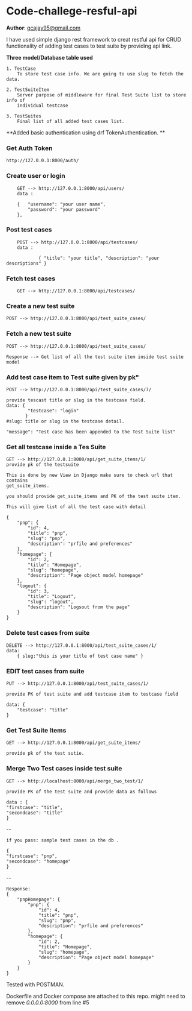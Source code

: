 # Code-challege-resful-api
__Author__: gcajay95@gmail.com

I have used simple django rest framework to creat restful api for CRUD functionality of adding 
test cases to test suite by providing api link. 

**Three model/Database table used**
    
    1. TestCase
        To store test case info. We are going to use slug to fetch the data.
    
    2. TestSuiteItem
        Server purpose of middleware for final Test Suite list to store info of
        individual testcase

    3. TestSuites
        Final list of all added test cases list.

**Added basic authentication using drf TokenAuthentication. **



 ### Get Auth Token ###
    http://127.0.0.1:8000/auth/

 ### Create user or login ###
        GET --> http://127.0.0.1:8000/api/users/
        data :

        {   "username": "your user name",
            "password": "your password"
        },


 ### Post test cases ###
        POST --> http://127.0.0.1:8000/api/testcases/
        data :
`            {
            "title": "your title",
            "description": "your descriptions"
            }`

 ### Fetch test cases ###
        GET --> http://127.0.0.1:8000/api/testcases/

### Create a new test suite ###
    POST --> http://127.0.0.1:8000/api/test_suite_cases/

### Fetch a new test suite ###
    POST --> http://127.0.0.1:8000/api/test_suite_cases/
    
    Response --> Get list of all the test suite item inside test suite model

### Add test case item to Test suite given by pk"
    POST --> http://127.0.0.1:8000/api/test_suite_cases/7/
    
    provide tescast title or slug in the testcase field.
    data: {
            "testcase": "login" 
           }
    #slug: title or slug in the testcase detail.
    
    "message": "Test case has been appended to the Test Suite list"

    
### Get all testcase inside a Tes Suite ###

    GET --> http://127.0.0.1:8000/api/get_suite_items/1/ 
    provide pk of the testsuite 
    
    This is done by new View in Django make sure to check url that contains
    get_suite_items. 
    
    you should provide get_suite_items and PK of the test suite item. 
    
    This will give list of all the test case with detail
    
    {
        "pnp": {
            "id": 4,
            "title": "pnp",
            "slug": "pnp",
            "description": "prfile and preferences"
        },
        "homepage": {
            "id": 2,
            "title": "Homepage",
            "slug": "homepage",
            "description": "Page object model homepage"
        },
        "logout": {
            "id": 3,
            "title": "Logout",
            "slug": "logout",
            "description": "Logsout from the page"
        }
    }
    

### Delete test cases from suite ###
    DELETE --> http://127.0.0.1:8000/api/test_suite_cases/1/
    data: 
        { slug:"this is your title of test case name" }

### EDIT test cases from suite ###
    PUT --> http://127.0.0.1:8000/api/test_suite_cases/1/

    provide PK of test suite and add testcase item to testcase field

    data: {
        "testcase": "title"
    }

 ### Get Test Suite  Items  ###
    GET --> http://127.0.0.1:8000/api/get_suite_items/
    
    provide pk of the test sutie.
    
 ### Merge Two Test cases inside test suite  ###
    GET --> http://localhost:8000/api/merge_two_test/1/

    provide PK of the test suite and provide data as follows
    
    data : {
    "firstcase": "title",
    "secondcase": "title"
    }
-- 
    
    if you pass: sample test cases in the db . 

    {
    "firstcase": "pnp",
    "secondcase": "homepage"
    }
-- 

    Response: 
    {
        "pnpHomepage": {
            "pnp": {
                "id": 4,
                "title": "pnp",
                "slug": "pnp",
                "description": "prfile and preferences"
            },
            "homepage": {
                "id": 2,
                "title": "Homepage",
                "slug": "homepage",
                "description": "Page object model homepage"
            }
        }
    }
    

Tested with POSTMAN. 

Dockerfile and Docker compose are attached to this repo. might need to remove _0.0.0.0:8000_
from line #5
